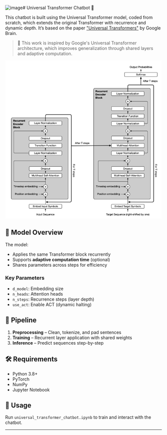 ![image](https://github.com/user-attachments/assets/e593e11e-2a71-4d60-a535-489d64f4f642)# Universal Transformer Chatbot 🤖

This chatbot is built using the Universal Transformer model, coded from scratch, which extends the original Transformer with recurrence and dynamic depth. It’s based on the paper ["Universal Transformers"](https://arxiv.org/abs/1807.03819) by Google Brain.

> 🧠 This work is inspired by Google's Universal Transformer architecture, which improves generalization through shared layers and adaptive computation.

<p align="center">
  <img src="Screenshot 2025-07-03 031945.png" alt="Sample Gesture" width="900"/>
</p>



## 🔧 Model Overview
The model:
- Applies the same Transformer block recurrently
- Supports **adaptive computation time** (optional)
- Shares parameters across steps for efficiency

### Key Parameters
- `d_model`: Embedding size 
- `n_heads`: Attention heads
- `n_steps`: Recurrence steps (layer depth)
- `use_act`: Enable ACT (dynamic halting)

## 🧪 Pipeline
1. **Preprocessing** – Clean, tokenize, and pad sentences
2. **Training** – Recurrent layer application with shared weights
3. **Inference** – Predict sequences step-by-step

## 🛠 Requirements
- Python 3.8+
- PyTorch
- NumPy
- Jupyter Notebook

## 🚀 Usage
Run `universal_transformer_chatbot.ipynb` to train and interact with the chatbot.

---


